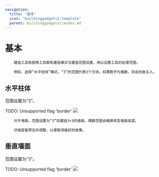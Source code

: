 ```yaml
---
navigation:
  title: "基本"
  icon: "buildinggadgets2:template"
  parent: buildinggadgets2:modes.md
---
```


# 基本

        建造工具和替换工具都有建造模式与建造范围设置，用以设置工具的处理范围。

        例如，选择“水平柱体”模式，“3”的范围代表3个方块。如果数字为偶数，将会四舍五入。

## 水平柱体

范围设置为“3”。

TODO: Unsupported flag 'border'
![](horzrow4.png)

        对于墙面，范围设置为“3”将建造3×3的墙面，偶数范围会略微改变墙面高度。

        仔细查看预览并调整，以便取得最好的效果。

## 垂直墙面

范围设置为“3”。

TODO: Unsupported flag 'border'
![](vertwall1.png)

